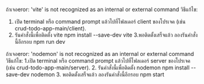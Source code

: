 ถ้าเจอeror: 'vite' is not recognized as an internal or external command
วิธีแก้ไข:
1. เปิด terminal หรือ command prompt แล้วไปที่โฟลเดอร์ client ของโปรเจค (เช่น crud-todo-app-main/client).
2. รันคำสั่งนี้เพื่อติดตั้ง vite
   npm install --save-dev vite
3.พอติดตั้งเสร็จแล้ว ลองรันคำสั่งนี้อีกรอบ
   npm run dev
   
ถ้าเจอeror: 'nodemon' is not recognized as an internal or external command
วิธีแก้ไข:
1.เปิด terminal หรือ command prompt แล้วไปที่โฟลเดอร์ server ของโปรเจค (เช่น crud-todo-app-main/server).
2. รันคำสั่งนี้เพื่อติดตั้ง nodemon
   npm install --save-dev nodemon
3. พอติดตั้งเสร็จแล้ว ลองรันคำสั่งนี้อีกรอบ
   npm start




